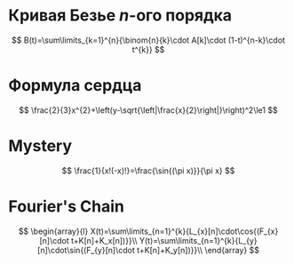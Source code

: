 # Кривая Безье $n$-ого порядка

$$
B(t)=\sum\limits_{k=1}^{n}{\binom{n}{k}\cdot A[k]\cdot (1-t)^{n-k}\cdot t^{k}}
$$
# Формула сердца
$$
\frac{2}{3}x^{2}+\left(y-\sqrt{\left|\frac{x}{2}\right|}\right)^2\le1
$$
# Mystery

$$
\frac{1}{x!(-x)!}=\frac{\sin{(\pi x)}}{\pi x}
$$

# Fourier's Chain

$$
\begin{array}{l}
X(t)=\sum\limits_{n=1}^{k}{L_{x}[n]\cdot\cos{(F_{x}[n]\cdot t+K[n]+K_x[n])}}\\
Y(t)=\sum\limits_{n=1}^{k}{L_{y}[n]\cdot\sin{(F_{y}[n]\cdot t+K[n]+K_y[n])}}\\
\end{array}
$$

